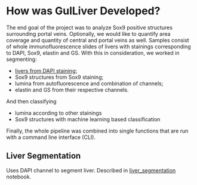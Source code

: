 # How was GulLiver Developed?

The end goal of the project was to analyze Sox9 positive structures surrounding portal veins.
Optionally, we would like to quantify area coverage and quantity of central and portal veins as well.
Samples consist of whole immunofluorescence slides of livers with stainings corresponding to DAPI, Sox9, elastin and GS.
With this in consideration, we worked in segmenting:

- [livers from DAPI staining;](#liver-segmentation)
- Sox9 structures from Sox9 staining;
- lumina from autofluorescence and combination of channels;
- elastin and GS from their respective channels.

And then classifying
- lumina according to other stainings
- Sox9 structures with machine learning based classification

Finally, the whole pipeline was combined into single functions that are run with a command line interface (CLI).

## Liver Segmentation

Uses DAPI channel to segment liver. Described in [liver_segmentation](https://github.com/acorbat/gulliver/blob/main/notebooks/liver_segmentation.ipynb) notebook.
